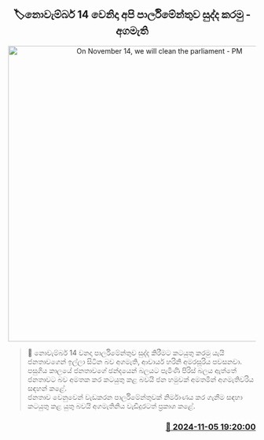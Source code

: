 <p align='center'><b><h2 align='center' title='On November 14, we will clean the parliament - PM'>🏷නොවැම්බර් 14 වෙනිදා අපි පාර්ලිමේන්තුව සුද්ද කරමු - අගමැති</h2></b></p>
<p align='center'><img src='https://helakuru.sgp1.cdn.digitaloceanspaces.com/esana/images/lib/harini-amarasuriya-mtr.jpg' width='600' alt='On November 14, we will clean the parliament - PM'></p>

>📝 නොවැම්බර් 14 වනදා පාර්ලිමේන්තුව සුද්ද කිරීමට කටයුතු කරමු යැයි ජනතාවගෙන් ඉල්ලා සිටින බව අගමැති, ආචාර්ය හරිනි අමරසූරිය පවසනවා.<br>පසුගිය කාලයේ ජනතාවගේ ඡන්දයෙන් බලයට පැමිණි පිරිස් බලය ඇත්තේ ජනතාවට බව අමතක කර කටයුතු කළ බවයි ජන හමුවක් අමතමින් අගමැතිවරිය සඳහන් කළේ.<br>ජනතාව වෙනුවෙන් වැඩකරන පාර්ලිමේන්තුවක් නිර්මාණය කර ගැනීම සඳහා කටයුතු කළ යුතු බවයි අගමැතිනිය වැඩිදුරටත් ප්‍රකාශ කළේ. <br>

<h3 align='right'><a href='https://www.helakuru.lk/esana/p/104771/'>📅 2024-11-05 19:20:00</a></h3>
